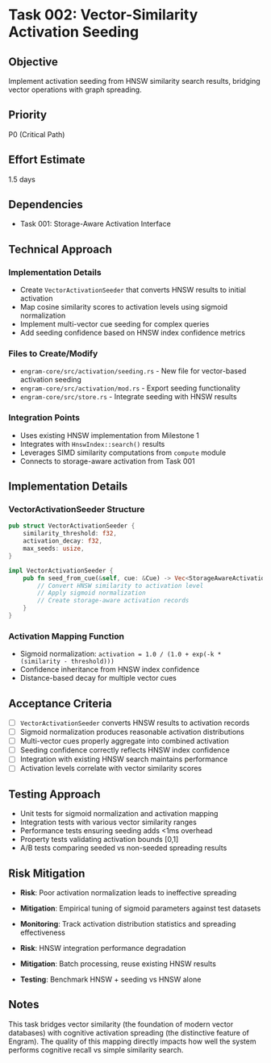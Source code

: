 # Task 002: Vector-Similarity Activation Seeding

## Objective
Implement activation seeding from HNSW similarity search results, bridging vector operations with graph spreading.

## Priority
P0 (Critical Path)

## Effort Estimate
1.5 days

## Dependencies
- Task 001: Storage-Aware Activation Interface

## Technical Approach

### Implementation Details
- Create `VectorActivationSeeder` that converts HNSW results to initial activation
- Map cosine similarity scores to activation levels using sigmoid normalization
- Implement multi-vector cue seeding for complex queries
- Add seeding confidence based on HNSW index confidence metrics

### Files to Create/Modify
- `engram-core/src/activation/seeding.rs` - New file for vector-based activation seeding
- `engram-core/src/activation/mod.rs` - Export seeding functionality
- `engram-core/src/store.rs` - Integrate seeding with HNSW results

### Integration Points
- Uses existing HNSW implementation from Milestone 1
- Integrates with `HnswIndex::search()` results
- Leverages SIMD similarity computations from `compute` module
- Connects to storage-aware activation from Task 001

## Implementation Details

### VectorActivationSeeder Structure
```rust
pub struct VectorActivationSeeder {
    similarity_threshold: f32,
    activation_decay: f32,
    max_seeds: usize,
}

impl VectorActivationSeeder {
    pub fn seed_from_cue(&self, cue: &Cue) -> Vec<StorageAwareActivation> {
        // Convert HNSW similarity to activation level
        // Apply sigmoid normalization
        // Create storage-aware activation records
    }
}
```

### Activation Mapping Function
- Sigmoid normalization: `activation = 1.0 / (1.0 + exp(-k * (similarity - threshold)))`
- Confidence inheritance from HNSW index confidence
- Distance-based decay for multiple vector cues

## Acceptance Criteria
- [ ] `VectorActivationSeeder` converts HNSW results to activation records
- [ ] Sigmoid normalization produces reasonable activation distributions
- [ ] Multi-vector cues properly aggregate into combined activation
- [ ] Seeding confidence correctly reflects HNSW index confidence
- [ ] Integration with existing HNSW search maintains performance
- [ ] Activation levels correlate with vector similarity scores

## Testing Approach
- Unit tests for sigmoid normalization and activation mapping
- Integration tests with various vector similarity ranges
- Performance tests ensuring seeding adds <1ms overhead
- Property tests validating activation bounds [0,1]
- A/B tests comparing seeded vs non-seeded spreading results

## Risk Mitigation
- **Risk**: Poor activation normalization leads to ineffective spreading
- **Mitigation**: Empirical tuning of sigmoid parameters against test datasets
- **Monitoring**: Track activation distribution statistics and spreading effectiveness

- **Risk**: HNSW integration performance degradation
- **Mitigation**: Batch processing, reuse existing HNSW results
- **Testing**: Benchmark HNSW + seeding vs HNSW alone

## Notes
This task bridges vector similarity (the foundation of modern vector databases) with cognitive activation spreading (the distinctive feature of Engram). The quality of this mapping directly impacts how well the system performs cognitive recall vs simple similarity search.
